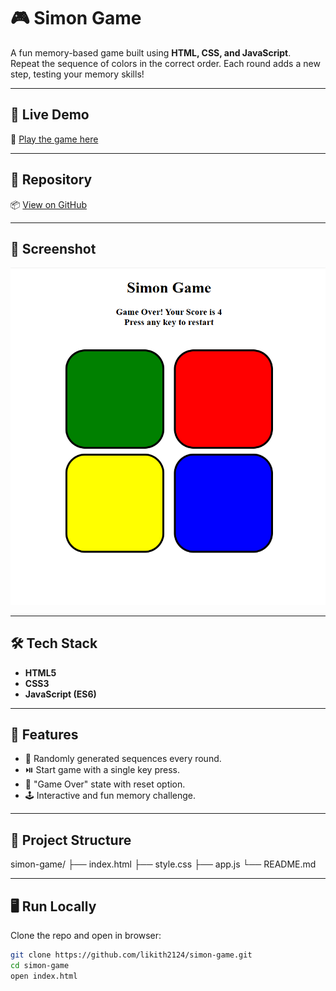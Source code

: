 # 🎮 Simon Game

A fun memory-based game built using **HTML, CSS, and JavaScript**.  
Repeat the sequence of colors in the correct order. Each round adds a new step, testing your memory skills!

---

## 🚀 Live Demo
🔗 [Play the game here](https://simon-game-pc.netlify.app/)

---

## 📂 Repository
📦 [View on GitHub](https://github.com/likith2124/simon-game)

---

## 📸 Screenshot
![Simon Game Screenshot](screenshot.png)  

---

## 🛠️ Tech Stack
- **HTML5**
- **CSS3**
- **JavaScript (ES6)**

---

## 🎯 Features
- 🧩 Randomly generated sequences every round.
- ⏯️ Start game with a single key press.
- 🚨 "Game Over" state with reset option.
- 🕹️ Interactive and fun memory challenge.

---

## 📂 Project Structure
simon-game/
├── index.html
├── style.css
├── app.js
└── README.md

---

## 🖥️ Run Locally
Clone the repo and open in browser:

```bash
git clone https://github.com/likith2124/simon-game.git
cd simon-game
open index.html
